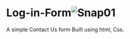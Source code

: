 # Log-in-Form![Snap01](https://user-images.githubusercontent.com/67691101/158053816-783cfbfc-600e-48b5-93a8-45d76583e443.PNG)
A simple Contact Us form Built using html, Css.
